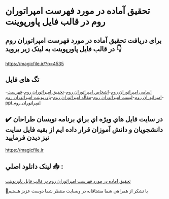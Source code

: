 # تحقیق آماده در مورد فهرست امپراتوران روم در قالب فایل پاورپوینت

## برای دریافت تحقیق آماده در مورد فهرست امپراتوران روم در قالب فایل پاورپوینت به لینک زیر بروید 👇

https://magicfile.ir/?p=4535

## تگ های فایل

-[اسامی امپراتوران روم](https://magicfile.ir/product/%d8%aa%d8%ad%d9%82%db%8c%d9%82-%d9%81%d9%87%d8%b1%d8%b3%d8%aa-%d8%a7%d9%85%d9%be%d8%b1%d8%a7%d8%aa%d9%88%d8%b1%d8%a7%d9%86-%d8%b1%d9%88%d9%85-%d8%af%d8%b1-%d9%be%d8%a7%d9%88%d8%b1%d9%be%d9%88%db%8c%d9%86%d8%aa/)-[اشخاص امپراتوران روم](https://magicfile.ir/product/%d8%aa%d8%ad%d9%82%db%8c%d9%82-%d9%81%d9%87%d8%b1%d8%b3%d8%aa-%d8%a7%d9%85%d9%be%d8%b1%d8%a7%d8%aa%d9%88%d8%b1%d8%a7%d9%86-%d8%b1%d9%88%d9%85-%d8%af%d8%b1-%d9%be%d8%a7%d9%88%d8%b1%d9%be%d9%88%db%8c%d9%86%d8%aa/)-[تحقیق امپراتوران روم](https://magicfile.ir/product/%d8%aa%d8%ad%d9%82%db%8c%d9%82-%d9%81%d9%87%d8%b1%d8%b3%d8%aa-%d8%a7%d9%85%d9%be%d8%b1%d8%a7%d8%aa%d9%88%d8%b1%d8%a7%d9%86-%d8%b1%d9%88%d9%85-%d8%af%d8%b1-%d9%be%d8%a7%d9%88%d8%b1%d9%be%d9%88%db%8c%d9%86%d8%aa/)-[فهرست امپراتوران روم](https://magicfile.ir/product/%d8%aa%d8%ad%d9%82%db%8c%d9%82-%d9%81%d9%87%d8%b1%d8%b3%d8%aa-%d8%a7%d9%85%d9%be%d8%b1%d8%a7%d8%aa%d9%88%d8%b1%d8%a7%d9%86-%d8%b1%d9%88%d9%85-%d8%af%d8%b1-%d9%be%d8%a7%d9%88%d8%b1%d9%be%d9%88%db%8c%d9%86%d8%aa/)-[لیست امپراتوران روم](https://magicfile.ir/product/%d8%aa%d8%ad%d9%82%db%8c%d9%82-%d9%81%d9%87%d8%b1%d8%b3%d8%aa-%d8%a7%d9%85%d9%be%d8%b1%d8%a7%d8%aa%d9%88%d8%b1%d8%a7%d9%86-%d8%b1%d9%88%d9%85-%d8%af%d8%b1-%d9%be%d8%a7%d9%88%d8%b1%d9%be%d9%88%db%8c%d9%86%d8%aa/)-[مقاله امپراتوران روم](https://magicfile.ir/product/%d8%aa%d8%ad%d9%82%db%8c%d9%82-%d9%81%d9%87%d8%b1%d8%b3%d8%aa-%d8%a7%d9%85%d9%be%d8%b1%d8%a7%d8%aa%d9%88%d8%b1%d8%a7%d9%86-%d8%b1%d9%88%d9%85-%d8%af%d8%b1-%d9%be%d8%a7%d9%88%d8%b1%d9%be%d9%88%db%8c%d9%86%d8%aa/)-[پاورپوینت امپراتوران روم](https://magicfile.ir/product/%d8%aa%d8%ad%d9%82%db%8c%d9%82-%d9%81%d9%87%d8%b1%d8%b3%d8%aa-%d8%a7%d9%85%d9%be%d8%b1%d8%a7%d8%aa%d9%88%d8%b1%d8%a7%d9%86-%d8%b1%d9%88%d9%85-%d8%af%d8%b1-%d9%be%d8%a7%d9%88%d8%b1%d9%be%d9%88%db%8c%d9%86%d8%aa/)-[ppt امپراتوران روم](https://magicfile.ir/product/%d8%aa%d8%ad%d9%82%db%8c%d9%82-%d9%81%d9%87%d8%b1%d8%b3%d8%aa-%d8%a7%d9%85%d9%be%d8%b1%d8%a7%d8%aa%d9%88%d8%b1%d8%a7%d9%86-%d8%b1%d9%88%d9%85-%d8%af%d8%b1-%d9%be%d8%a7%d9%88%d8%b1%d9%be%d9%88%db%8c%d9%86%d8%aa/)

## ✔️ در سايت فايل هاي ويژه اي براي برنامه نويسان طراحان دانشجويان و دانش آموزان قرار داده ايم از بقيه فايل سايت نيز ديدن فرماييد

https://magicfile.ir


## لينک دانلود اصلي 📥 :

[تحقیق آماده در مورد فهرست امپراتوران روم در قالب فایل پاورپوینت](https://magicfile.ir/product/%d8%aa%d8%ad%d9%82%db%8c%d9%82-%d9%81%d9%87%d8%b1%d8%b3%d8%aa-%d8%a7%d9%85%d9%be%d8%b1%d8%a7%d8%aa%d9%88%d8%b1%d8%a7%d9%86-%d8%b1%d9%88%d9%85-%d8%af%d8%b1-%d9%be%d8%a7%d9%88%d8%b1%d9%be%d9%88%db%8c%d9%86%d8%aa/) 


🙏با تشکر از همراهي شما مشتاقانه در وبسایت منتظر شما دوست عزیز هستیم

